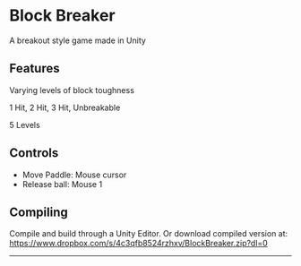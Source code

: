 # Block Breaker

A breakout style game made in Unity

## Features

Varying levels of block toughness

1 Hit, 2 Hit, 3 Hit, Unbreakable​

5 Levels

## Controls
* Move Paddle: Mouse cursor
* Release ball: Mouse 1

## Compiling
Compile and build through a Unity Editor. Or download compiled version at: https://www.dropbox.com/s/4c3qfb8524rzhxv/BlockBreaker.zip?dl=0
***
